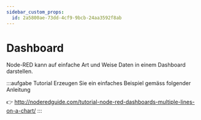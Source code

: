 ```yaml
---
sidebar_custom_props:
  id: 2a5800ae-73dd-4cf9-9bcb-24aa3592f8ab
---
```

# Dashboard

Node-RED kann auf einfache Art und Weise Daten in einem Dashboard darstellen.

:::aufgabe Tutorial
Erzeugen Sie ein einfaches Beispiel gemäss folgender Anleitung

👉 http://noderedguide.com/tutorial-node-red-dashboards-multiple-lines-on-a-chart/
:::
